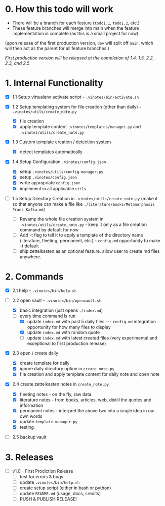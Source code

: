 # 0. How this todo will work

- There will be a branch for each feature (`todo1.1`, `todo1.2`, etc.)
- These feature branches will merge into main when the feature implementation is complete (as this is a small project for now)

(upon release of the first production version, `dev` will split off `main`, which will then act as the parent for all feature branches.)

_First production version will be released at the completion of 1.4, 1.5, 2.2, 2.3, and 2.5._

# 1. Internal Functionality

- [x] 1.1 Setup virtualenv activate script - `.vinotes/bin/activate.sh`

- [x] 1.2 Setup templating system for file creation (other than daily) - `.vinotes/utils/create_note.py`

  - [x] file creation
  - [x] apply template content `.vinotes/templates/manager.py` and `.vinotes/utils/create_note.py`

- [x] 1.3 Custom template creation / detection system

  - [x] detect templates automatically

- [x] 1.4 Setup Configuration `.vinotes/config.json`

  - [x] setup `.vinotes/utils/config-manager.py`
  - [x] setup `.vinotes/config.json`
  - [x] write appropriate `config.json`
  - [x] implement in all applicable `utils`

- [ ] 1.5 Setup Directory Creation in `.vinotes/utils/create_note.py` (make it so that anyone can make a file like `./literature/books/Metamorphosis Franz Kafka.md`)
  - [ ] Revamp the whole file creation system in `.vinotes/utils/create_note.py` - keep it only as a file creation command by default for now
  - [ ] Add -t flag to tell it to apply a template of the directory name (literature, fleeting, permanent, etc.) - `config.md` opportunity to make -t default
  - [ ] ship zettelkasten as an optional feature. allow user to create md files anywhere.

# 2. Commands

- [x] 2.1 help - `.vinotes/bin/help.sh`

- [ ] 2.2 open vault - `.vinotes/bin/openvault.sh`

  - [x] basic integration (just opens `./index.md`)
  - [ ] every time command is run:
    - [x] update `index.md` with past 5 daily files --- `config.md` integration opportunity for how many files to display
    - [x] update `index.md` with random quote
    - [ ] update `index.md` with latest created files (very experimental and exceptional to first production release)

- [x] 2.3 open / create daily

  - [x] create template for daily
  - [x] ignore daily directory option in `create_note.py`
  - [x] file creation and apply template content for daily note and open note

- [x] 2.4 create zettelkasten notes in `create_note.py`

  - [x] fleeting notes - on the fly, raw data
  - [x] literature notes - from books, articles, web, distill the quotes and information
  - [x] permanent notes - interpret the above two into a single idea in our own words
  - [x] update `template_manager.py`
  - [x] testing

- [ ] 2.5 backup vault

# 3. Releases

- [ ] v1.0 - First Prodiction Release
  - [ ] test for errors & bugs
  - [ ] update `.vinotes/bin/help.sh`
  - [ ] create setup script (either in bash or python)
  - [ ] update `README.md` (usage, docs, credits)
  - [ ] PUSH & PUBLISH RELEASE!
